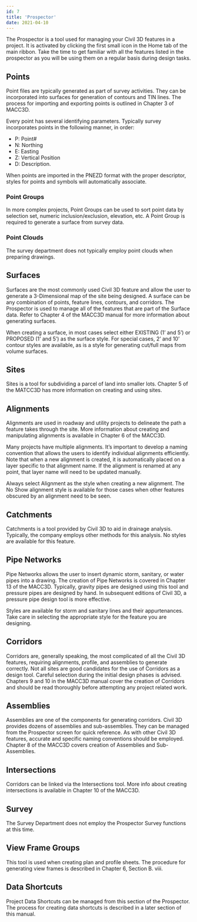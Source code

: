 ```yaml
---
id: 7
title: 'Prospector'
date: 2021-04-10
---
```


The Prospector is a tool used for managing your Civil 3D features in a project. It is activated by clicking the first small icon in the Home tab of the main ribbon. Take the time to get familiar with all the features listed in the prospector as you will be using them on a regular basis during design tasks.

## Points

Point files are typically generated as part of survey activities. They can be incorporated into surfaces for generation of contours and TIN lines. The process for importing and exporting points is outlined in Chapter 3 of MACC3D.

Every point has several identifying parameters. Typically survey incorporates points in the following manner, in order:

- P: Point#
- N: Northing
- E: Easting
- Z: Vertical Position
- D: Description.

When points are imported in the PNEZD format with the proper descriptor, styles for points and symbols will automatically associate.

### Point Groups

In more complex projects, Point Groups can be used to sort point data by selection set, numeric inclusion/exclusion, elevation, etc. A Point Group is required to generate a surface from survey data.

### Point Clouds

The survey department does not typically employ point clouds when preparing drawings.

## Surfaces

Surfaces are the most commonly used Civil 3D feature and allow the user to generate a 3-Dimensional map of the site being designed. A surface can be any combination of points, feature lines, contours, and corridors. The Prospector is used to manage all of the features that are part of the Surface data. Refer to Chapter 4 of the MACC3D manual for more information about generating surfaces.

When creating a surface, in most cases select either EXISTING (1’ and 5’) or PROPOSED (1’ and 5’) as the surface style. For special cases, 2’ and 10’ contour styles are available, as is a style for generating cut/full maps from volume surfaces.

## Sites

Sites is a tool for subdividing a parcel of land into smaller lots. Chapter 5 of the MATCC3D has more information on creating and using sites.

## Alignments

Alignments are used in roadway and utility projects to delineate the path a feature takes through the site. More information about creating and manipulating alignments is available in Chapter 6 of the MACC3D.

Many projects have multiple alignments. It’s important to develop a naming convention that allows the users to identify individual alignments efficiently. Note that when a new alignment is created, it is automatically placed on a layer specific to that alignment name. If the alignment is renamed at any point, that layer name will need to be updated manually.

Always select Alignment as the style when creating a new alignment. The No Show alignment style is available for those cases when other features obscured by an alignment need to be seen.

## Catchments

Catchments is a tool provided by Civil 3D to aid in drainage analysis. Typically, the company employs other methods for this analysis. No styles are available for this feature.

## Pipe Networks

Pipe Networks allows the user to insert dynamic storm, sanitary, or water pipes into a drawing. The creation of Pipe Networks is covered in Chapter 13 of the MACC3D. Typically, gravity pipes are designed using this tool and pressure pipes are designed by hand. In subsequent editions of Civil 3D, a pressure pipe design tool is more effective.

Styles are available for storm and sanitary lines and their appurtenances. Take care in selecting the appropriate style for the feature you are designing.

## Corridors

Corridors are, generally speaking, the most complicated of all the Civil 3D features, requiring alignments, profile, and assemblies to generate correctly. Not all sites are good candidates for the use of Corridors as a design tool. Careful selection during the initial design phases is advised. Chapters 9 and 10 in the MACC3D manual cover the creation of Corridors and should be read thoroughly before attempting any project related work.

## Assemblies

Assemblies are one of the components for generating corridors. Civil 3D provides dozens of assemblies and sub-assemblies. They can be managed from the Prospector screen for quick reference. As with other Civil 3D features, accurate and specific naming conventions should be employed. Chapter 8 of the MACC3D covers creation of Assemblies and Sub-Assemblies.

## Intersections

Corridors can be linked via the Intersections tool. More info about creating intersections is available in Chapter 10 of the MACC3D.

## Survey

The Survey Department does not employ the Prospector Survey functions at this time.

## View Frame Groups

This tool is used when creating plan and profile sheets. The procedure for generating view frames is described in Chapter 6, Section B. viii.

## Data Shortcuts

Project Data Shortcuts can be managed from this section of the Prospector. The process for creating data shortcuts is described in a later section of this manual.
